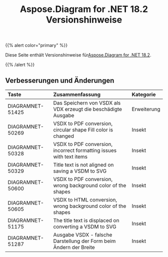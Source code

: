 ﻿---
title: Aspose.Diagram for .NET 18.2 Versionshinweise
type: docs
weight: 110
url: /de/net/aspose-diagram-for-net-18-2-release-notes/
---
{{% alert color="primary" %}} 

 Diese Seite enthält Versionshinweise für[Aspose.Diagram for .NET 18.2](https://www.nuget.org/packages/Aspose.Diagram/18.2.0).

{{% /alert %}} 
## **Verbesserungen und Änderungen**

|**Taste**|**Zusammenfassung**|**Kategorie**|
|:- |:- |:- |
|DIAGRAMNET-51425|Das Speichern von VSDX als VDX erzeugt die beschädigte Ausgabe|Erweiterung|
|DIAGRAMNET-50269|VSDX to PDF conversion, circular shape Fill color is changed|Insekt|
|DIAGRAMNET-50328   |VSDX to PDF conversion, incorrect formatting issues with text items|Insekt|
|DIAGRAMNET-50329|Title text is not aligned on saving a VSDM to SVG|Insekt|
|DIAGRAMNET-50600|VSDX to PDF conversion, wrong background color of the shapes|Insekt|
|DIAGRAMNET-50605|VSDX to HTML conversion, wrong background color of the shapes|Insekt|
|DIAGRAMNET-51175|The title text is displaced on converting a VSDM to SVG|Insekt|
|DIAGRAMNET-51287|Ausgabe VSDX - falsche Darstellung der Form beim Ändern der Breite|Insekt|


